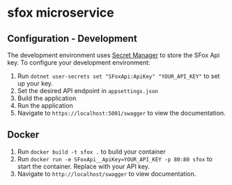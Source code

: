 # sfox microservice

## Configuration - Development
The development environment uses [Secret Manager](https://docs.microsoft.com/en-us/aspnet/core/security/app-secrets?view=aspnetcore-2.2&tabs=windows#secret-manager) to store the SFox Api key. To configure your development environment:

1. Run `dotnet user-secrets set "SFoxApi:ApiKey" "YOUR_API_KEY"` to set up your key.
2. Set the desired API endpoint in `appsettings.json`
3. Build the application
4. Run the application
5. Navigate to `https://localhost:5001/swagger` to view the documentation.

## Docker

1. Run `docker build -t sfox .` to build your container
2. Run `docker run -e SFoxApi__ApiKey=YOUR_API_KEY -p 80:80 sfox` to start the container. Replace with your API key.
3. Navigate to `http://localhost/swagger` to view documentation.
